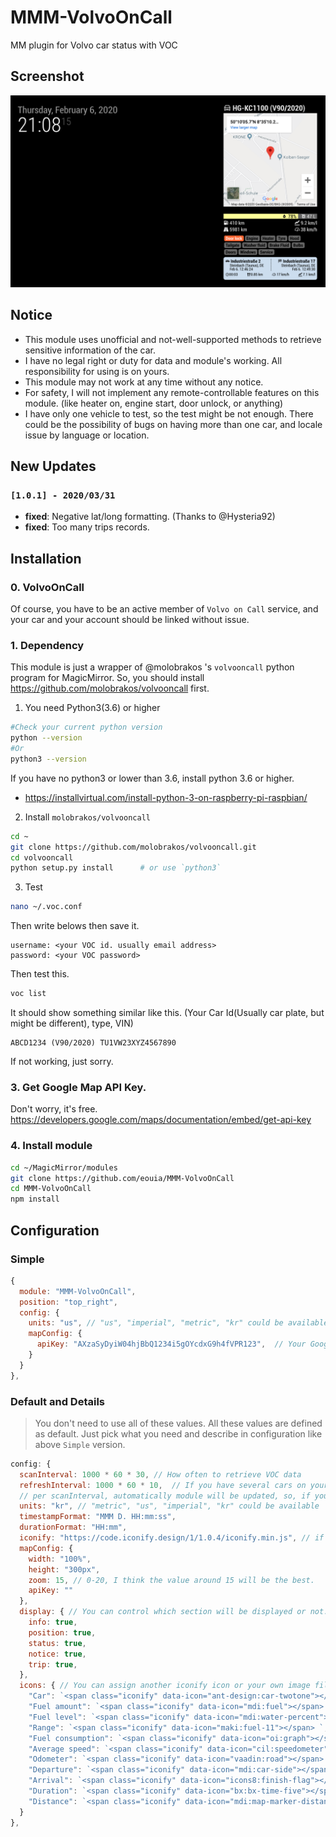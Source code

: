 # MMM-VolvoOnCall
MM plugin for Volvo car status with VOC

## Screenshot
![](https://raw.githubusercontent.com/eouia/MMM-VolvoOnCall/master/voc.png)

## Notice
- This module uses unofficial and not-well-supported methods to retrieve sensitive information of the car.
- I have no legal right or duty for data and module's working. All responsibility for using is on yours.
- This module may not work at any time without any notice.
- For safety, I will not implement any remote-controllable features on this module. (like heater on, engine start, door unlock, or anything)
- I have only one vehicle to test, so the test might be not enough. There could be the possibility of bugs on having more than one car, and locale issue by language or location.


## New Updates
### **`[1.0.1] - 2020/03/31`**
- **fixed**: Negative lat/long formatting. (Thanks to @Hysteria92)
- **fixed**: Too many trips records.


## Installation
### 0. VolvoOnCall
Of course, you have to be an active member of `Volvo on Call` service, and your car and your account should be linked without issue.

### 1. Dependency
This module is just a wrapper of @molobrakos 's `volvooncall` python program for MagicMirror.
So, you should install https://github.com/molobrakos/volvooncall first.

1. You need Python3(3.6) or higher
```sh
#Check your current python version
python --version
#Or
python3 --version
```
If you have no python3 or lower than 3.6, install python 3.6 or higher.
- https://installvirtual.com/install-python-3-on-raspberry-pi-raspbian/


2. Install `molobrakos/volvooncall`
```sh
cd ~
git clone https://github.com/molobrakos/volvooncall.git
cd volvooncall
python setup.py install      # or use `python3`
```

3. Test
```sh
nano ~/.voc.conf
```
Then write belows then save it.
```
username: <your VOC id. usually email address>
password: <your VOC password>
```
Then test this.
```sh
voc list
```
It should show something similar like this. (Your Car Id(Usually car plate, but might be different), type, VIN)
```
ABCD1234 (V90/2020) TU1VW23XYZ4567890
```
If not working, just sorry.

### 3. Get Google Map API Key.
Don't worry, it's free.
https://developers.google.com/maps/documentation/embed/get-api-key

### 4. Install module
```sh
cd ~/MagicMirror/modules
git clone https://github.com/eouia/MMM-VolvoOnCall
cd MMM-VolvoOnCall
npm install
```

## Configuration
### Simple
```js
{
  module: "MMM-VolvoOnCall",
  position: "top_right",
  config: {
    units: "us", // "us", "imperial", "metric", "kr" could be available.
    mapConfig: {
      apiKey: "AXzaSyDyiW04hjBbQ1234i5gOYcdxG9h4fVPR123",  // Your Google Map API Key
    }
  }
},
```

### Default and Details
> You don't need to use all of these values. All these values are defined as default.
Just pick what you need and describe in configuration like above `Simple` version.

```js
config: {
  scanInterval: 1000 * 60 * 30, // How often to retrieve VOC data
  refreshInterval: 1000 * 60 * 10,  // If you have several cars on your account, Cars will be rotated per this interval.
  // per scanInterval, automatically module will be updated, so, if you have only one car, leave this enough long.
  units: "kr", // "metric", "us", "imperial", "kr" could be available
  timestampFormat: "MMM D. HH:mm:ss",
  durationFormat: "HH:mm",
  iconify: "https://code.iconify.design/1/1.0.4/iconify.min.js", // if you are using other module which has `iconfy` already together, set this to null
  mapConfig: {
    width: "100%",
    height: "300px",
    zoom: 15, // 0-20, I think the value around 15 will be the best.
    apiKey: ""
  },
  display: { // You can control which section will be displayed or not.
    info: true,
    position: true,
    status: true,
    notice: true,
    trip: true,
  },
  icons: { // You can assign another iconify icon or your own image file or text or...
    "Car": `<span class="iconify" data-icon="ant-design:car-twotone"></span> `,
    "Fuel amount": `<span class="iconify" data-icon="mdi:fuel"></span> `,
    "Fuel level": `<span class="iconify" data-icon="mdi:water-percent"></span> `,
    "Range": `<span class="iconify" data-icon="maki:fuel-11"></span> `,
    "Fuel consumption": `<span class="iconify" data-icon="oi:graph"></span> `,
    "Average speed": `<span class="iconify" data-icon="cil:speedometer"></span> `,
    "Odometer": `<span class="iconify" data-icon="vaadin:road"></span> `,
    "Departure": `<span class="iconify" data-icon="mdi:car-side"></span> `,
    "Arrival": `<span class="iconify" data-icon="icons8:finish-flag"></span> `,
    "Duration": `<span class="iconify" data-icon="bx:bx-time-five"></span>`,
    "Distance": `<span class="iconify" data-icon="mdi:map-marker-distance"></span>`,
  }
},
```
